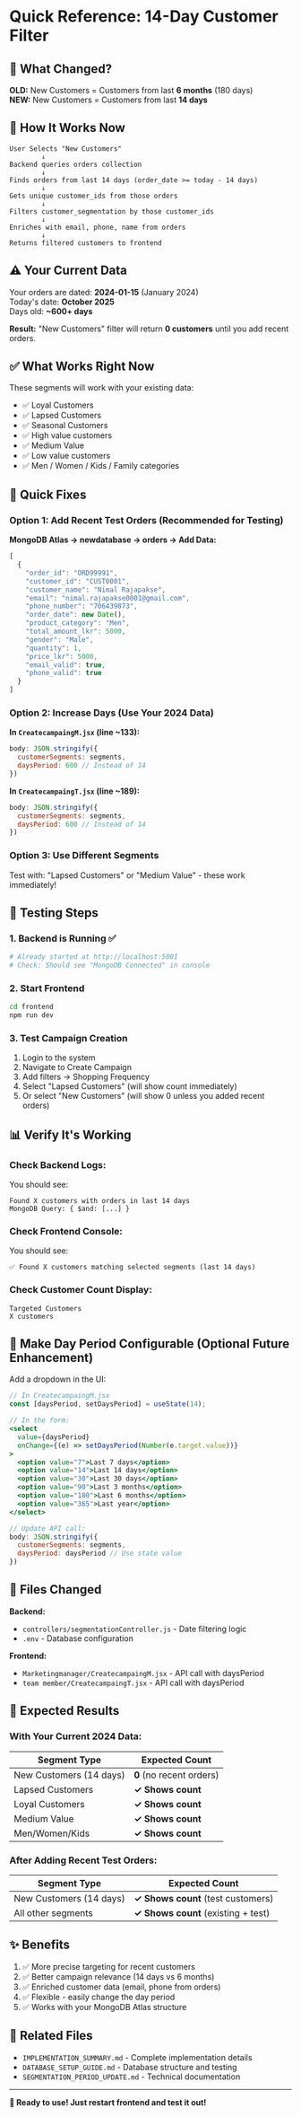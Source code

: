 # Quick Reference: 14-Day Customer Filter

## 🎯 What Changed?

**OLD:** New Customers = Customers from last **6 months** (180 days)  
**NEW:** New Customers = Customers from last **14 days**

## 🔄 How It Works Now

```
User Selects "New Customers"
        ↓
Backend queries orders collection
        ↓
Finds orders from last 14 days (order_date >= today - 14 days)
        ↓
Gets unique customer_ids from those orders
        ↓
Filters customer_segmentation by those customer_ids
        ↓
Enriches with email, phone, name from orders
        ↓
Returns filtered customers to frontend
```

## ⚠️ Your Current Data

Your orders are dated: **2024-01-15** (January 2024)  
Today's date: **October 2025**  
Days old: **~600+ days**

**Result:** "New Customers" filter will return **0 customers** until you add recent orders.

## ✅ What Works Right Now

These segments will work with your existing data:
- ✅ Loyal Customers
- ✅ Lapsed Customers  
- ✅ Seasonal Customers
- ✅ High value customers
- ✅ Medium Value
- ✅ Low value customers
- ✅ Men / Women / Kids / Family categories

## 🔧 Quick Fixes

### Option 1: Add Recent Test Orders (Recommended for Testing)

**MongoDB Atlas → newdatabase → orders → Add Data:**

```javascript
[
  {
    "order_id": "ORD99991",
    "customer_id": "CUST0001",
    "customer_name": "Nimal Rajapakse",
    "email": "nimal.rajapakse0001@gmail.com",
    "phone_number": "706439873",
    "order_date": new Date(),
    "product_category": "Men",
    "total_amount_lkr": 5000,
    "gender": "Male",
    "quantity": 1,
    "price_lkr": 5000,
    "email_valid": true,
    "phone_valid": true
  }
]
```

### Option 2: Increase Days (Use Your 2024 Data)

**In `CreatecampaingM.jsx` (line ~133):**
```javascript
body: JSON.stringify({ 
  customerSegments: segments,
  daysPeriod: 600 // Instead of 14
})
```

**In `CreatecampaingT.jsx` (line ~189):**
```javascript
body: JSON.stringify({ 
  customerSegments: segments,
  daysPeriod: 600 // Instead of 14
})
```

### Option 3: Use Different Segments

Test with: "Lapsed Customers" or "Medium Value" - these work immediately!

## 🚀 Testing Steps

### 1. Backend is Running ✅
```bash
# Already started at http://localhost:5001
# Check: Should see "MongoDB Connected" in console
```

### 2. Start Frontend
```bash
cd frontend
npm run dev
```

### 3. Test Campaign Creation
1. Login to the system
2. Navigate to Create Campaign
3. Add filters → Shopping Frequency
4. Select "Lapsed Customers" (will show count immediately)
5. Or select "New Customers" (will show 0 unless you added recent orders)

## 📊 Verify It's Working

### Check Backend Logs:
You should see:
```
Found X customers with orders in last 14 days
MongoDB Query: { $and: [...] }
```

### Check Frontend Console:
You should see:
```
✅ Found X customers matching selected segments (last 14 days)
```

### Check Customer Count Display:
```
Targeted Customers
X customers
```

## 🎨 Make Day Period Configurable (Optional Future Enhancement)

Add a dropdown in the UI:

```jsx
// In CreatecampaingM.jsx
const [daysPeriod, setDaysPeriod] = useState(14);

// In the form:
<select 
  value={daysPeriod} 
  onChange={(e) => setDaysPeriod(Number(e.target.value))}
>
  <option value="7">Last 7 days</option>
  <option value="14">Last 14 days</option>
  <option value="30">Last 30 days</option>
  <option value="90">Last 3 months</option>
  <option value="180">Last 6 months</option>
  <option value="365">Last year</option>
</select>

// Update API call:
body: JSON.stringify({ 
  customerSegments: segments,
  daysPeriod: daysPeriod // Use state value
})
```

## 📝 Files Changed

**Backend:**
- `controllers/segmentationController.js` - Date filtering logic
- `.env` - Database configuration

**Frontend:**
- `Marketingmanager/CreatecampaingM.jsx` - API call with daysPeriod
- `team member/CreatecampaingT.jsx` - API call with daysPeriod

## 🎯 Expected Results

### With Your Current 2024 Data:

| Segment Type | Expected Count |
|--------------|----------------|
| New Customers (14 days) | **0** (no recent orders) |
| Lapsed Customers | **✓ Shows count** |
| Loyal Customers | **✓ Shows count** |
| Medium Value | **✓ Shows count** |
| Men/Women/Kids | **✓ Shows count** |

### After Adding Recent Test Orders:

| Segment Type | Expected Count |
|--------------|----------------|
| New Customers (14 days) | **✓ Shows count** (test customers) |
| All other segments | **✓ Shows count** (existing + test) |

## ✨ Benefits

1. ✅ More precise targeting for recent customers
2. ✅ Better campaign relevance (14 days vs 6 months)
3. ✅ Enriched customer data (email, phone from orders)
4. ✅ Flexible - easily change the day period
5. ✅ Works with your MongoDB Atlas structure

## 🔗 Related Files

- `IMPLEMENTATION_SUMMARY.md` - Complete implementation details
- `DATABASE_SETUP_GUIDE.md` - Database structure and testing
- `SEGMENTATION_PERIOD_UPDATE.md` - Technical documentation

---

**🎉 Ready to use! Just restart frontend and test it out!**
